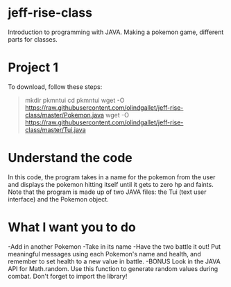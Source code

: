 # jeff-rise-class
Introduction to programming with JAVA.  Making a pokemon game, different parts for classes.

# Project 1
To download, follow these steps:
> mkdir pkmntui
> cd pkmntui
> wget -O https://raw.githubusercontent.com/olindgallet/jeff-rise-class/master/Pokemon.java
> wget -O https://raw.githubusercontent.com/olindgallet/jeff-rise-class/master/Tui.java

# Understand the code
In this code, the program takes in a name for the pokemon from the user and displays the pokemon hitting itself until it gets to zero hp and faints.  Note that the program is made up of two JAVA files: the Tui (text user interface) and the Pokemon object.

# What I want you to do
-Add in another Pokemon
-Take in its name
-Have the two battle it out!  Put meaningful messages using each Pokemon's name and health, and remember to set health to a new value in battle.
-BONUS Look in the JAVA API for Math.random.  Use this function to generate random values during combat.  Don't forget to import the library!
